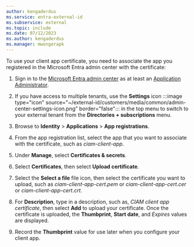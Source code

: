 ```yaml
---
author: kengaderdus
ms.service: entra-external-id
ms.subservice: external
ms.topic: include
ms.date: 07/12/2023
ms.author: kengaderdus
ms.manager: mwongerapk
---
```


To use your client app certificate, you need to associate the app you registered in the Microsoft Entra admin center with the certificate:

1. Sign in to the [Microsoft Entra admin center](https://entra.microsoft.com) as at least an [Application Administrator](~/identity/role-based-access-control/permissions-reference.md#application-administrator). 

1. If you have access to multiple tenants, use the **Settings** icon :::image type="icon" source="~/external-id/customers/media/common/admin-center-settings-icon.png" border="false"::: in the top menu to switch to your external tenant from the **Directories + subscriptions** menu. 

1. Browse to **Identity** > **Applications** > **App registrations**.

1. From the app registration list, select the app that you want to associate with the certificate, such as *ciam-client-app*.

1. Under **Manage**, select **Certificates & secrets**.

1. Select **Certificates**, then select **Upload certificate**.

1. Select the **Select a file** file icon, then select the certificate you want to upload, such as *ciam-client-app-cert.pem* or *ciam-client-app-cert.cer* or *ciam-client-app-cert.crt*.

1. For **Description**, type in a description, such as, *CIAM client app certificate*, then select **Add** to upload your certificate. Once the certificate is uploaded, the **Thumbprint**, **Start date**, and *Expires* values are displayed.

1. Record the **Thumbprint** value for use later when you configure your client app.
